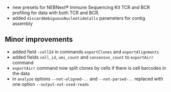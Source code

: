 - new presets for NEBNext® Immune Sequencing Kit TCR and BCR profiling for data with both TCR and BCR.
- added `discardAmbiguousNucleotideCalls` parameters for contig assembly

## Minor improvements

- added field `-cellId` in commands `exportClones` and `exportAlignments`
- added fields `cell_id`, `umi_count` and `consensus_count` to `exportAirr` command
- `exportAirr` command now split clones by cells if there is cell barcodes in the data
- in `analyze` options `--not-aligned-..` and `--not-parsed-..` replaced with one option `--output-not-used-reads`
